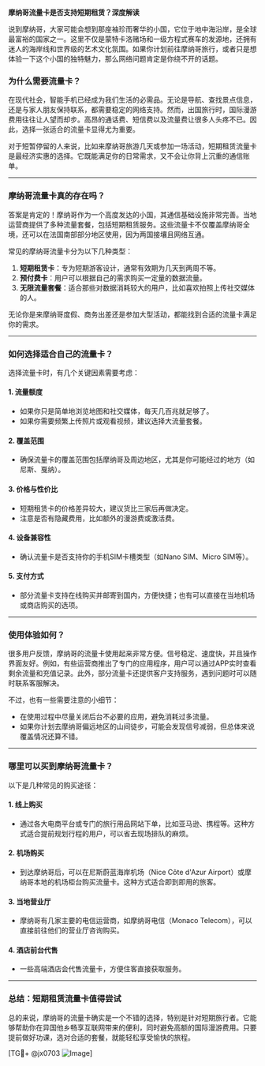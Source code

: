**摩纳哥流量卡是否支持短期租赁？深度解读**

说到摩纳哥，大家可能会想到那座袖珍而奢华的小国，它位于地中海沿岸，是全球最富裕的国家之一。这里不仅是蒙特卡洛赌场和一级方程式赛车的发源地，还拥有迷人的海岸线和世界级的艺术文化氛围。如果你计划前往摩纳哥旅行，或者只是想体验一下这个小国的独特魅力，那么网络问题肯定是你绕不开的话题。

### **为什么需要流量卡？**
在现代社会，智能手机已经成为我们生活的必需品。无论是导航、查找景点信息，还是与家人朋友保持联系，都需要稳定的网络支持。然而，出国旅行时，国际漫游费用往往让人望而却步。高昂的通话费、短信费以及流量费让很多人头疼不已。因此，选择一张适合的流量卡显得尤为重要。

对于短暂停留的人来说，比如来摩纳哥旅游几天或参加一场活动，短期租赁流量卡是最经济实惠的选择。它既能满足你的日常需求，又不会让你背上沉重的通信账单。

---

### **摩纳哥流量卡真的存在吗？**
答案是肯定的！摩纳哥作为一个高度发达的小国，其通信基础设施非常完善。当地运营商提供了多种流量套餐，包括短期租赁服务。这些流量卡不仅覆盖摩纳哥全境，还可以在法国南部部分地区使用，因为两国接壤且网络互通。

常见的摩纳哥流量卡分为以下几种类型：
1. **短期租赁卡**：专为短期游客设计，通常有效期为几天到两周不等。
2. **预付费卡**：用户可以根据自己的需求购买一定量的数据流量。
3. **无限流量套餐**：适合那些对数据消耗较大的用户，比如喜欢拍照上传社交媒体的人。

无论你是来摩纳哥度假、商务出差还是参加大型活动，都能找到合适的流量卡满足你的需求。

---

### **如何选择适合自己的流量卡？**
选择流量卡时，有几个关键因素需要考虑：

#### 1. **流量额度**
   - 如果你只是简单地浏览地图和社交媒体，每天几百兆就足够了。
   - 如果你需要频繁上传照片或观看视频，建议选择大流量套餐。

#### 2. **覆盖范围**
   - 确保流量卡的覆盖范围包括摩纳哥及周边地区，尤其是你可能经过的地方（如尼斯、戛纳）。

#### 3. **价格与性价比**
   - 短期租赁卡的价格差异较大，建议货比三家后再做决定。
   - 注意是否有隐藏费用，比如额外的漫游费或激活费。

#### 4. **设备兼容性**
   - 确认流量卡是否支持你的手机SIM卡槽类型（如Nano SIM、Micro SIM等）。

#### 5. **支付方式**
   - 部分流量卡支持在线购买并邮寄到国内，方便快捷；也有可以直接在当地机场或商店购买的选项。

---

### **使用体验如何？**
很多用户反馈，摩纳哥的流量卡使用起来非常方便。信号稳定、速度快，并且操作界面友好。例如，有些运营商推出了专门的应用程序，用户可以通过APP实时查看剩余流量和充值记录。此外，部分流量卡还提供客户支持服务，遇到问题时可以随时联系客服解决。

不过，也有一些需要注意的小细节：
- 在使用过程中尽量关闭后台不必要的应用，避免消耗过多流量。
- 如果你计划去摩纳哥偏远地区的山间徒步，可能会发现信号减弱，但总体来说覆盖情况还算不错。

---

### **哪里可以买到摩纳哥流量卡？**
以下是几种常见的购买途径：

#### 1. **线上购买**
   - 通过各大电商平台或专门的旅行用品网站下单，比如亚马逊、携程等。这种方式适合提前规划行程的用户，可以省去现场排队的麻烦。

#### 2. **机场购买**
   - 到达摩纳哥后，可以在尼斯蔚蓝海岸机场（Nice Côte d'Azur Airport）或摩纳哥本地的机场柜台购买流量卡。这种方式适合即到即用的旅客。

#### 3. **当地营业厅**
   - 摩纳哥有几家主要的电信运营商，如摩纳哥电信（Monaco Telecom），可以直接前往他们的营业厅咨询购买。

#### 4. **酒店前台代售**
   - 一些高端酒店会代售流量卡，方便住客直接获取服务。

---

### **总结：短期租赁流量卡值得尝试**
总的来说，摩纳哥的流量卡确实是一个不错的选择，特别是针对短期旅行者。它能够帮助你在异国他乡畅享互联网带来的便利，同时避免高额的国际漫游费用。只要提前做好功课，选对合适的套餐，就能轻松享受愉快的旅程。

[TG💪+ @jx0703 ![Image](https://github.com/user-attachments/assets/dbca1d08-cadb-493c-b0ec-ad6f7a83f270)]